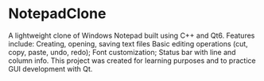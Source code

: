 # NotepadClone
A lightweight clone of Windows Notepad built using C++ and Qt6. Features include:  Creating, opening, saving text files  Basic editing operations (cut, copy, paste, undo, redo);  Font customization;  Status bar with line and column info.  This project was created for learning purposes and to practice GUI development with Qt.
